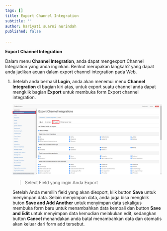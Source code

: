 ```yaml
---
tags: []
title: Export Channel Integration
subtitle: ''
author: hariyati suarni nurindah
published: false

---
```

**Export Channel Integration**

Dalam menu **Channel Integration**, anda dapat mengexport Channel Integration yang anda inginkan. Berikut merupakan langkah2 yang dapat anda jadikan acuan dalam export channel integration pada Web.

1. Setelah anda berhasil **Login**, anda akan menemui menu **Channel Integration** di bagian kiri atas, untuk export suatu channel anda dapat mengklik bagian **Export** untuk membuka form Export channel integration.

   ![](/uploads/channel2.PNG)

   > Select Field yang ingin Anda Export

   Setelah Anda memilih field yang akan diexport, klik button **Save** untuk menyimpan data. Selain menyimpan data, anda juga bisa mengklik buton **Save and Add Another** untuk menyimpan data sekaligus membuka form baru untuk menambahkan data kembali dan button **Save and Edit** untuk menyimpan data kemudian melakukan edit, sedangkan button **Cancel** menandakan anda batal menambahkan data dan otomatis akan keluar dari form add tersebut.